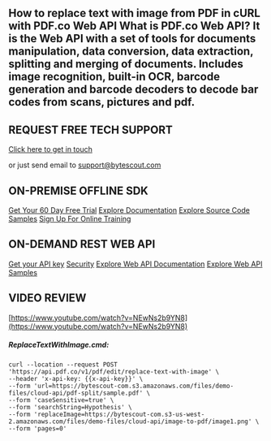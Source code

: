 ## How to replace text with image from PDF in cURL with PDF.co Web API What is PDF.co Web API? It is the Web API with a set of tools for documents manipulation, data conversion, data extraction, splitting and merging of documents. Includes image recognition, built-in OCR, barcode generation and barcode decoders to decode bar codes from scans, pictures and pdf.

## REQUEST FREE TECH SUPPORT

[Click here to get in touch](https://bytescout.zendesk.com/hc/en-us/requests/new?subject=PDF.co%20Web%20API%20Question)

or just send email to [support@bytescout.com](mailto:support@bytescout.com?subject=PDF.co%20Web%20API%20Question) 

## ON-PREMISE OFFLINE SDK 

[Get Your 60 Day Free Trial](https://bytescout.com/download/web-installer?utm_source=github-readme)
[Explore Documentation](https://bytescout.com/documentation/index.html?utm_source=github-readme)
[Explore Source Code Samples](https://github.com/bytescout/ByteScout-SDK-SourceCode/)
[Sign Up For Online Training](https://academy.bytescout.com/)


## ON-DEMAND REST WEB API

[Get your API key](https://app.pdf.co/signup?utm_source=github-readme)
[Security](https://pdf.co/security)
[Explore Web API Documentation](https://apidocs.pdf.co?utm_source=github-readme)
[Explore Web API Samples](https://github.com/bytescout/ByteScout-SDK-SourceCode/tree/master/PDF.co%20Web%20API)

## VIDEO REVIEW

[https://www.youtube.com/watch?v=NEwNs2b9YN8](https://www.youtube.com/watch?v=NEwNs2b9YN8)




<!-- code block begin -->

##### **ReplaceTextWithImage.cmd:**
    
```
curl --location --request POST 'https://api.pdf.co/v1/pdf/edit/replace-text-with-image' \
--header 'x-api-key: {{x-api-key}}' \
--form 'url=https://bytescout-com.s3.amazonaws.com/files/demo-files/cloud-api/pdf-split/sample.pdf' \
--form 'caseSensitive=true' \
--form 'searchString=Hypothesis' \
--form 'replaceImage=https://bytescout-com.s3-us-west-2.amazonaws.com/files/demo-files/cloud-api/image-to-pdf/image1.png' \
--form 'pages=0'
```

<!-- code block end -->